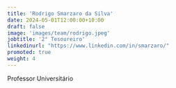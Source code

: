 ```yaml
---
title: 'Rodrigo Smarzaro da Silva'
date: 2024-05-01T12:00:00+10:00
draft: false
image: 'images/team/rodrigo.jpeg'
jobtitle: '2° Tesoureiro'
linkedinurl: "https://www.linkedin.com/in/smarzaro/"
promoted: true
weight: 4
---
```


Professor Universitário
